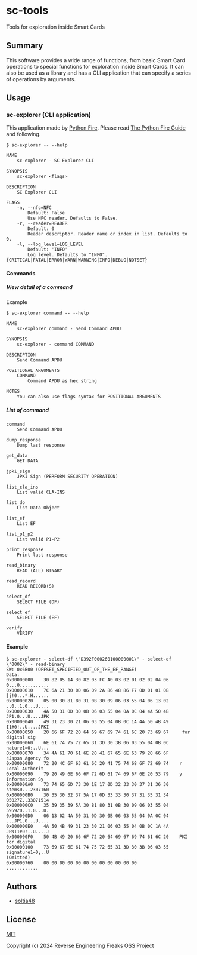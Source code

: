 # sc-tools

Tools for exploration inside Smart Cards

## Summary

This software provides a wide range of functions, from basic Smart Card operations to special functions for exploration inside Smart Cards. It can also be used as a library and has a CLI application that can specify a series of operations by arguments.

## Usage

### sc-explorer (CLI application)

This application made by [Python Fire](https://github.com/google/python-fire). Please read [The Python Fire Guide](https://github.com/google/python-fire/blob/master/docs/guide.md) and following.

```
$ sc-explorer -- --help

NAME
    sc-explorer - SC Explorer CLI

SYNOPSIS
    sc-explorer <flags>

DESCRIPTION
    SC Explorer CLI

FLAGS
    -n, --nfc=NFC
        Default: False
        Use NFC reader. Defaults to False.
    -r, --reader=READER
        Default: 0
        Reader descriptor. Reader name or index in list. Defaults to 0.
    -l, --log_level=LOG_LEVEL
        Default: 'INFO'
        Log level. Defaults to "INFO". {CRITICAL|FATAL|ERROR|WARN|WARNING|INFO|DEBUG|NOTSET}
```

#### Commands

##### View detail of a command

Example

```
$ sc-explorer command -- --help

NAME
    sc-explorer command - Send Command APDU

SYNOPSIS
    sc-explorer - command COMMAND

DESCRIPTION
    Send Command APDU

POSITIONAL ARGUMENTS
    COMMAND
        Command APDU as hex string

NOTES
    You can also use flags syntax for POSITIONAL ARGUMENTS
```

##### List of command

```
command
    Send Command APDU

dump_response
    Dump last response

get_data
    GET DATA

jpki_sign
    JPKI Sign (PERFORM SECURITY OPERATION)

list_cla_ins
    List valid CLA-INS

list_do
    List Data Object

list_ef
    List EF

list_p1_p2
    List valid P1-P2

print_response
    Print last response

read_binary
    READ (ALL) BINARY

read_record
    READ RECORD(S)

select_df
    SELECT FILE (DF)

select_ef
    SELECT FILE (EF)

verify
    VERIFY
```

#### Example

```
$ sc-explorer - select-df \"D392F000260100000001\" - select-ef \"0002\" - read-binary
SW: 0x6B00 (OFFSET_SPECIFIED_OUT_OF_THE_EF_RANGE)
Data:
0x00000000    30 82 05 14 30 82 03 FC A0 03 02 01 02 02 04 06    0...0...........
0x00000010    7C 6A 21 30 0D 06 09 2A 86 48 86 F7 0D 01 01 0B    |j!0...*.H......
0x00000020    05 00 30 81 80 31 0B 30 09 06 03 55 04 06 13 02    ..0..1.0...U....
0x00000030    4A 50 31 0D 30 0B 06 03 55 04 0A 0C 04 4A 50 4B    JP1.0...U....JPK
0x00000040    49 31 23 30 21 06 03 55 04 0B 0C 1A 4A 50 4B 49    I1#0!..U....JPKI
0x00000050    20 66 6F 72 20 64 69 67 69 74 61 6C 20 73 69 67     for digital sig
0x00000060    6E 61 74 75 72 65 31 3D 30 3B 06 03 55 04 0B 0C    nature1=0;..U...
0x00000070    34 4A 61 70 61 6E 20 41 67 65 6E 63 79 20 66 6F    4Japan Agency fo
0x00000080    72 20 4C 6F 63 61 6C 20 41 75 74 68 6F 72 69 74    r Local Authorit
0x00000090    79 20 49 6E 66 6F 72 6D 61 74 69 6F 6E 20 53 79    y Information Sy
0x000000A0    73 74 65 6D 73 30 1E 17 0D 32 33 30 37 31 36 30    stems0...2307160
0x000000B0    30 35 30 32 37 5A 17 0D 33 33 30 37 31 35 31 34    05027Z..33071514
0x000000C0    35 39 35 39 5A 30 81 80 31 0B 30 09 06 03 55 04    5959Z0..1.0...U.
0x000000D0    06 13 02 4A 50 31 0D 30 0B 06 03 55 04 0A 0C 04    ...JP1.0...U....
0x000000E0    4A 50 4B 49 31 23 30 21 06 03 55 04 0B 0C 1A 4A    JPKI1#0!..U....J
0x000000F0    50 4B 49 20 66 6F 72 20 64 69 67 69 74 61 6C 20    PKI for digital 
0x00000100    73 69 67 6E 61 74 75 72 65 31 3D 30 3B 06 03 55    signature1=0;..U
(Omitted)
0x00000760    00 00 00 00 00 00 00 00 00 00 00 00                ............
```

## Authors

- [soltia48](https://github.com/soltia48)

## License

[MIT](https://opensource.org/licenses/MIT)

Copyright (c) 2024 Reverse Engineering Freaks OSS Project
